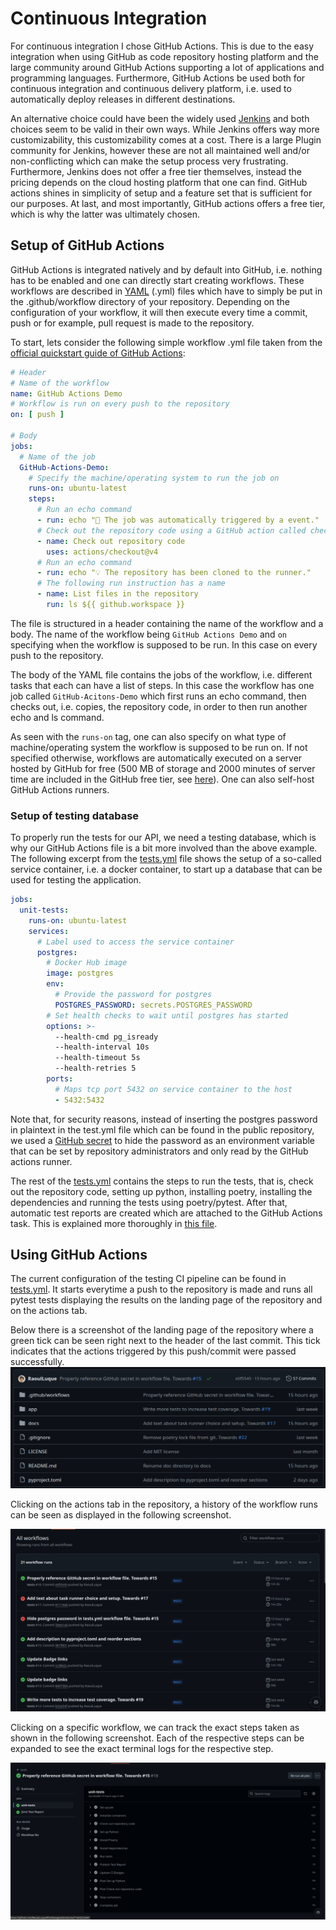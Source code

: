 # Continuous Integration

For continuous integration I chose GitHub Actions. This is due to the
easy integration when using GitHub as code repository hosting platform
and the large community around GitHub Actions supporting a lot of
applications and programming languages. Furthermore, GitHub Actions be
used both for continuous integration and continuous delivery platform,
i.e. used to automatically deploy releases in different destinations.

An alternative choice could have been the widely
used [Jenkins](https://www.jenkins.io/) and both choices seem to be
valid in their own ways. While Jenkins offers way more
customizability, this customizability comes at a cost. There is a
large Plugin community for Jenkins, however these are not all
maintained well and/or non-conflicting which can make the setup
process very frustrating. Furthermore, Jenkins does not offer a free
tier themselves, instead the pricing depends on the cloud hosting
platform that one can find. GitHub actions shines in simplicity of
setup and a feature set that is sufficient for our purposes. At last,
and most importantly, GitHub actions offers a free tier, which is why
the latter was ultimately chosen.

## Setup of GitHub Actions

GitHub Actions is integrated natively and by default into GitHub, i.e.
nothing has to be enabled and one can directly start creating
workflows. These workflows are described
in [YAML](https://yaml.org/) (.yml) files which have to simply be put
in the .github/workflow directory of your repository. Depending on the
configuration of your workflow, it will then execute every time a
commit, push or for example, pull request is made to the repository.

To start, lets consider the following simple workflow .yml file taken
from
the [official quickstart guide of GitHub Actions](https://docs.github.com/en/actions/writing-workflows/quickstart):

```YAML
# Header
# Name of the workflow
name: GitHub Actions Demo
# Workflow is run on every push to the repository
on: [ push ]

# Body
jobs:
  # Name of the job
  GitHub-Actions-Demo:
    # Specify the machine/operating system to run the job on
    runs-on: ubuntu-latest
    steps:
      # Run an echo command
      - run: echo "🎉 The job was automatically triggered by a event."
      # Check out the repository code using a GitHub action called checkout@v4 provided by GitHub
      - name: Check out repository code
        uses: actions/checkout@v4
      # Run an echo command
      - run: echo "💡 The repository has been cloned to the runner."
      # The following run instruction has a name
      - name: List files in the repository
        run: ls ${{ github.workspace }}
```

The file is structured in a header containing the name of the workflow
and a body. The name of the workflow being `GitHub Actions Demo` and
`on` specifying when the workflow is supposed to be run. In this case
on every push to the repository.

The body of the YAML file contains the jobs of the workflow, i.e.
different tasks that each can have a list of steps. In this case the
workflow has one job called `GitHub-Acitons-Demo` which first runs an
echo command, then checks out, i.e. copies, the repository code, in
order to then run another echo and ls command.

As seen with the `runs-on` tag, one can also specify on what type of
machine/operating system the workflow is supposed to be run on. If not
specified otherwise, workflows are automatically executed on a server
hosted by GitHub for free (500 MB of storage and 2000 minutes of
server time are included in the GitHub free tier,
see [here](https://docs.github.com/en/billing/managing-billing-for-your-products/managing-billing-for-github-actions/about-billing-for-github-actions)).
One can also self-host GitHub Actions runners.

### Setup of testing database

To properly run the tests for our API, we need a testing database,
which is why our GitHub Actions file is a bit more involved than the
above example. The following excerpt from
the [tests.yml](../../.github/workflows/tests.yml) file shows the
setup of a so-called service container, i.e. a docker container, to
start up a database that can be used for testing the application.

```YAML
jobs:
  unit-tests:
    runs-on: ubuntu-latest
    services:
      # Label used to access the service container
      postgres:
        # Docker Hub image
        image: postgres
        env:
          # Provide the password for postgres
          POSTGRES_PASSWORD: secrets.POSTGRES_PASSWORD
        # Set health checks to wait until postgres has started
        options: >-
          --health-cmd pg_isready
          --health-interval 10s
          --health-timeout 5s
          --health-retries 5
        ports:
          # Maps tcp port 5432 on service container to the host
          - 5432:5432
```

Note that, for security reasons, instead of inserting the postgres
password in plaintext in the test.yml file which can be found in the
public repository, we used
a [GitHub secret](https://docs.github.com/en/actions/security-for-github-actions/security-guides/using-secrets-in-github-actions)
to hide the password as an environment variable that can be set by
repository administrators and only read by the GitHub actions runner.

The rest of the [tests.yml](../../.github/workflows/tests.yml)
contains the steps to run the tests, that is, check out the repository
code, setting up python, installing poetry, installing the
dependencies and running the tests using poetry/pytest. After that,
automatic test reports are created which are attached to the GitHub
Actions task. This is explained more thoroughly
in [this file](visualization_of_continuous_integration.md).

## Using GitHub Actions

The current configuration of the testing CI pipeline can be found
in [tests.yml](../../.github/workflows/tests.yml). It starts everytime
a push to the repository is made and runs all pytest tests displaying
the results on the landing page of the repository and on the actions
tab.

Below there is a screenshot of the landing page of the repository
where a green tick can be seen right next to the header of the last
commit. This tick indicates that the actions triggered by this
push/commit were passed successfully.
![repository_landing_page.png](repository_landing_page.png)

Clicking on the actions tab in the repository, a history of the
workflow runs can be seen as displayed in the following screenshot.

![workflow_history.png](workflow_history.png)

Clicking on a specific workflow, we can track the exact steps taken as
shown in the following screenshot. Each of the respective steps can be
expanded to see the exact terminal logs for the respective step.

![specific_workflow.png](specific_workflow.png)
